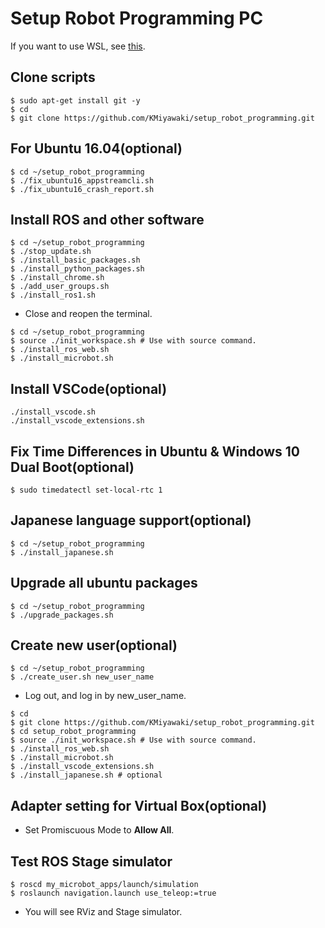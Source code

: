 # Setup Robot Programming PC

If you want to use WSL, see [this](./WSL.md).
## Clone scripts

```shell
$ sudo apt-get install git -y
$ cd
$ git clone https://github.com/KMiyawaki/setup_robot_programming.git
```

## For Ubuntu 16.04(optional)

```shell
$ cd ~/setup_robot_programming
$ ./fix_ubuntu16_appstreamcli.sh
$ ./fix_ubuntu16_crash_report.sh
```

## Install ROS and other software

```shell
$ cd ~/setup_robot_programming
$ ./stop_update.sh
$ ./install_basic_packages.sh
$ ./install_python_packages.sh
$ ./install_chrome.sh
$ ./add_user_groups.sh
$ ./install_ros1.sh
```

- Close and reopen the terminal.

```shell
$ cd ~/setup_robot_programming
$ source ./init_workspace.sh # Use with source command.
$ ./install_ros_web.sh
$ ./install_microbot.sh
```

## Install VSCode(optional)

```shell
./install_vscode.sh
./install_vscode_extensions.sh
```

## Fix Time Differences in Ubuntu & Windows 10 Dual Boot(optional)

```shell
$ sudo timedatectl set-local-rtc 1
```

## Japanese language support(optional)

```shell
$ cd ~/setup_robot_programming
$ ./install_japanese.sh
```

## Upgrade all ubuntu packages

```shell
$ cd ~/setup_robot_programming
$ ./upgrade_packages.sh
```

## Create new user(optional)

```shell
$ cd ~/setup_robot_programming
$ ./create_user.sh new_user_name
```

- Log out, and log in by new_user_name.

```shell
$ cd
$ git clone https://github.com/KMiyawaki/setup_robot_programming.git
$ cd setup_robot_programming
$ source ./init_workspace.sh # Use with source command.
$ ./install_ros_web.sh
$ ./install_microbot.sh
$ ./install_vscode_extensions.sh
$ ./install_japanese.sh # optional
```

## Adapter setting for Virtual Box(optional)

- Set Promiscuous Mode to **Allow All**.

## Test ROS Stage simulator

```shell
$ roscd my_microbot_apps/launch/simulation
$ roslaunch navigation.launch use_teleop:=true
```

- You will see RViz and Stage simulator.
